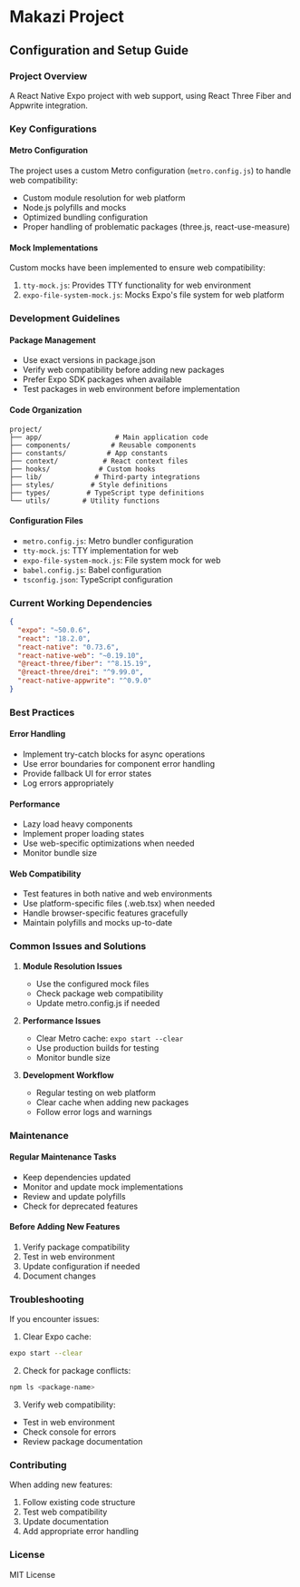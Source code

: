 # Makazi Project

## Configuration and Setup Guide

### Project Overview
A React Native Expo project with web support, using React Three Fiber and Appwrite integration.

### Key Configurations

#### Metro Configuration
The project uses a custom Metro configuration (`metro.config.js`) to handle web compatibility:

- Custom module resolution for web platform
- Node.js polyfills and mocks
- Optimized bundling configuration
- Proper handling of problematic packages (three.js, react-use-measure)

#### Mock Implementations
Custom mocks have been implemented to ensure web compatibility:

1. `tty-mock.js`: Provides TTY functionality for web environment
2. `expo-file-system-mock.js`: Mocks Expo's file system for web platform

### Development Guidelines

#### Package Management
- Use exact versions in package.json
- Verify web compatibility before adding new packages
- Prefer Expo SDK packages when available
- Test packages in web environment before implementation

#### Code Organization
```
project/
├── app/                  # Main application code
├── components/          # Reusable components
├── constants/          # App constants
├── context/           # React context files
├── hooks/            # Custom hooks
├── lib/             # Third-party integrations
├── styles/         # Style definitions
├── types/         # TypeScript type definitions
└── utils/        # Utility functions
```

#### Configuration Files
- `metro.config.js`: Metro bundler configuration
- `tty-mock.js`: TTY implementation for web
- `expo-file-system-mock.js`: File system mock for web
- `babel.config.js`: Babel configuration
- `tsconfig.json`: TypeScript configuration

### Current Working Dependencies
```json
{
  "expo": "~50.0.6",
  "react": "18.2.0",
  "react-native": "0.73.6",
  "react-native-web": "~0.19.10",
  "@react-three/fiber": "^8.15.19",
  "@react-three/drei": "^9.99.0",
  "react-native-appwrite": "^0.9.0"
}
```

### Best Practices

#### Error Handling
- Implement try-catch blocks for async operations
- Use error boundaries for component error handling
- Provide fallback UI for error states
- Log errors appropriately

#### Performance
- Lazy load heavy components
- Implement proper loading states
- Use web-specific optimizations when needed
- Monitor bundle size

#### Web Compatibility
- Test features in both native and web environments
- Use platform-specific files (.web.tsx) when needed
- Handle browser-specific features gracefully
- Maintain polyfills and mocks up-to-date

### Common Issues and Solutions

1. **Module Resolution Issues**
   - Use the configured mock files
   - Check package web compatibility
   - Update metro.config.js if needed

2. **Performance Issues**
   - Clear Metro cache: `expo start --clear`
   - Use production builds for testing
   - Monitor bundle size

3. **Development Workflow**
   - Regular testing on web platform
   - Clear cache when adding new packages
   - Follow error logs and warnings

### Maintenance

#### Regular Maintenance Tasks
- Keep dependencies updated
- Monitor and update mock implementations
- Review and update polyfills
- Check for deprecated features

#### Before Adding New Features
1. Verify package compatibility
2. Test in web environment
3. Update configuration if needed
4. Document changes

### Troubleshooting

If you encounter issues:

1. Clear Expo cache:
```bash
expo start --clear
```

2. Check for package conflicts:
```bash
npm ls <package-name>
```

3. Verify web compatibility:
- Test in web environment
- Check console for errors
- Review package documentation

### Contributing

When adding new features:
1. Follow existing code structure
2. Test web compatibility
3. Update documentation
4. Add appropriate error handling

### License
MIT License 